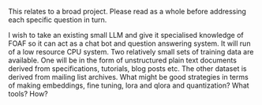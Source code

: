 This relates to a broad project. Please read as a whole before addressing each specific question in turn.

I wish to take an existing small LLM and give it specialised knowledge of FOAF so it can act as a chat bot and question answering system. It will run of a low resource CPU system.
Two relatively small sets of training data are available. One will be in the form of unstructured plain text documents derived from specifications, tutorials, blog posts etc. The other dataset is derived from mailing list archives. 
What might be good strategies in terms of making embeddings, fine tuning, lora and qlora and quantization? What tools? How?